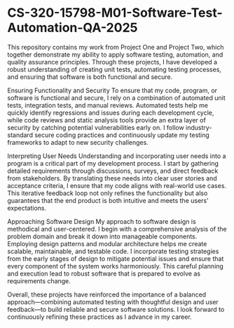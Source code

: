 # CS-320-15798-M01-Software-Test-Automation-QA-2025
This repository contains my work from Project One and Project Two, which together demonstrate my ability to apply software testing, automation, and quality assurance principles. Through these projects, I have developed a robust understanding of creating unit tests, automating testing processes, and ensuring that software is both functional and secure.

Ensuring Functionality and Security
To ensure that my code, program, or software is functional and secure, I rely on a combination of automated unit tests, integration tests, and manual reviews. Automated tests help me quickly identify regressions and issues during each development cycle, while code reviews and static analysis tools provide an extra layer of security by catching potential vulnerabilities early on. I follow industry-standard secure coding practices and continuously update my testing frameworks to adapt to new security challenges.

Interpreting User Needs
Understanding and incorporating user needs into a program is a critical part of my development process. I start by gathering detailed requirements through discussions, surveys, and direct feedback from stakeholders. By translating these needs into clear user stories and acceptance criteria, I ensure that my code aligns with real-world use cases. This iterative feedback loop not only refines the functionality but also guarantees that the end product is both intuitive and meets the users’ expectations.

Approaching Software Design
My approach to software design is methodical and user-centered. I begin with a comprehensive analysis of the problem domain and break it down into manageable components. Employing design patterns and modular architecture helps me create scalable, maintainable, and testable code. I incorporate testing strategies from the early stages of design to mitigate potential issues and ensure that every component of the system works harmoniously. This careful planning and execution lead to robust software that is prepared to evolve as requirements change.

Overall, these projects have reinforced the importance of a balanced approach—combining automated testing with thoughtful design and user feedback—to build reliable and secure software solutions. I look forward to continuously refining these practices as I advance in my career.
